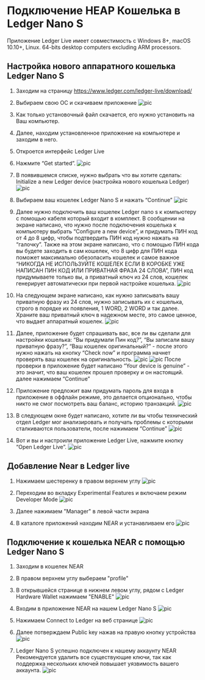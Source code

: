 # Подключение НЕАР Кошелька в Ledger Nano S

Приложение Ledger Live имеет совместимость с Windows 8+, macOS 10.10+, Linux. 64-bits desktop computers excluding ARM processors.

## Настройка нового аппаратного кошелька Ledger Nano S
1. Заходим на страницу https://www.ledger.com/ledger-live/download/

2. Выбираем свою ОС и скачиваем приложение
![pic](https://github.com/Viacheslav198/images/blob/master/1.png?raw=false)

3. Как только установочный файл скачается, его нужно установить на Ваш компьютер.

4. Далее, находим установленное приложение на компьютере и заходим в него.

5. Откроется интерфейс Ledger Live

6. Нажмите “Get started”.
![pic](https://github.com/Viacheslav198/images/blob/master/3.png?raw=false)

7. В появившемся списке, нужно выбрать что вы хотите сделать:
Initialize a new Ledger device (настройка нового кошелька Ledger)
![pic](https://github.com/Viacheslav198/images/blob/master/4.png?raw=false)

8. Выбираем ваш кошелек Ledger Nano S и нажать “Continue”
![pic](https://github.com/Viacheslav198/images/blob/master/5.png?raw=false)

9. Далее нужно подключить ваш кошелек Ledger nano s к компьютеру с помощью кабеля который входит в комплект. В сообщении на экране написано, что нужно после подключения кошелька к компьютеру выбрать “Configure a new device”, и придумать ПИН код от 4 до 8 цифр, чтобы подтвердить ПИН код нужно нажать на “галочку”. Также на этом экране написано, что с помощью ПИН кода вы будете заходить в сам кошелек, что 8 цифр для ПИН кода поможет максимально обезопасить кошелек и самое важное “НИКОГДА НЕ ИСПОЛЬЗУЙТЕ КОШЕЛЕК ЕСЛИ В КОРОБКЕ УЖЕ НАПИСАН ПИН КОД ИЛИ ПРИВАТНАЯ ФРАЗА 24 СЛОВА”, ПИН код придумываете только вы, а приватный ключ из 24 слов, кошелек генерирует автоматически при первой настройке кошелька.
![pic](https://github.com/Viacheslav198/images/blob/master/6.png?raw=false)

10. На следующем экране написано, как нужно записывать вашу приватную фразу из 24 слов, нужно записывать их с кошелька, строго в порядке их появления, 1 WORD, 2 WORD и так далее. Храните ваш приватный ключ в надежном месте, это самое ценное, что выдает аппаратный кошелек.
![pic](https://github.com/Viacheslav198/images/blob/master/7.png?raw=false)

11. Далее, приложение будет спрашивать вас, все ли вы сделали для настройки кошелька: “Вы придумали Пин код?”, “Вы записали вашу приватную фразу?”, “Ваш кошелек оригинальный?” - после этого нужно нажать на кнопку “Check now” и программа начнет проверять ваш кошелек на оригинальность.
![pic](https://github.com/Viacheslav198/images/blob/master/8.png?raw=false)
![pic](https://github.com/Viacheslav198/images/blob/master/9.png?raw=false)
После проверки в приложение будет написано “Your device is genuine” - это значит, что ваш кошелек прошел проверку и он настоящий. далее нажимаем “Continue”

12. Приложение предложит вам придумать пароль для входа в приложение в оффлайн режиме, это делается опционально, чтобы никто не смог посмотреть ваш баланс, историю транзакций.
![pic](https://github.com/Viacheslav198/images/blob/master/11.png?raw=false)

13. В следующем окне будет написано, хотите ли вы чтобы технический отдел Ledger мог анализировать и получать проблемы с которыми сталкиваются пользователи, после нажимаем “Continue”
![pic](https://github.com/Viacheslav198/images/blob/master/12.png?raw=false)

14. Вот и вы и настроили приложение Ledger Live, нажмите кнопку “Open Ledger Live”.
![pic](https://github.com/Viacheslav198/images/blob/master/13.png?raw=false)

## Добавление Near в Ledger live

1. Нажимаем шестеренку в правом верхнем углу 
![pic](https://github.com/Viacheslav198/images/blob/master/14.png?raw=false)

2. Переходим во вкладку Experimental Features и включаем режим Developer Mode
![pic](https://github.com/Viacheslav198/images/blob/master/15.png?raw=false)

3. Далее нажимаем "Manager" в левой части экрана

4. В каталоге приложений находим NEAR и устанавливаем его
![pic](https://github.com/Viacheslav198/images/blob/master/16.png?raw=false)

## Подключение к кошелька NEAR с помощью Ledger Nano S 

1. Заходим в кошелек NEAR
2. В правом верхнем углу выбераем "profile" 
3. В открывшейся странице в нижнем левом углу, рядом с Ledger Hardware Wallet нажимаем "ENABLE"
![pic](https://github.com/Viacheslav198/images/blob/master/17.png?raw=false)

4. Входим в приложение NEAR на нашем Ledger Nano S 
![pic](https://github.com/Viacheslav198/images/blob/master/19.jpg?raw=false)

5. Нажимаем Connect to Ledger на  веб странице
![pic](https://github.com/Viacheslav198/images/blob/master/18.png?raw=false)

6. Далее потверждаем Public key нажав на правую кнопку устройства
![pic](https://github.com/Viacheslav198/images/blob/master/20.jpg?raw=false)

7. Ledger Nano S  успешно подключен к нашему аккаунту NEAR 
Рекомендуется удалить все существующие ключи, так как поддержка нескольких ключей повышает уязвимость вашего аккаунта.
![pic](https://github.com/Viacheslav198/images/blob/master/21.png?raw=false)
